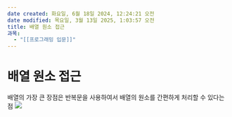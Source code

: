 ```yaml
---
date created: 화요일, 6월 18일 2024, 12:24:21 오전
date modified: 목요일, 3월 13일 2025, 1:03:57 오전
title: 배열 원소 접근
과목:
  - "[[프로그래밍 입문]]"
---
```


# 배열 원소 접근

배열의 가장 큰 장점은 반복문을 사용하여서 배열의 원소를 간편하게 처리할 수 있다는 점
![](https://i.imgur.com/0baKRG5.png)
